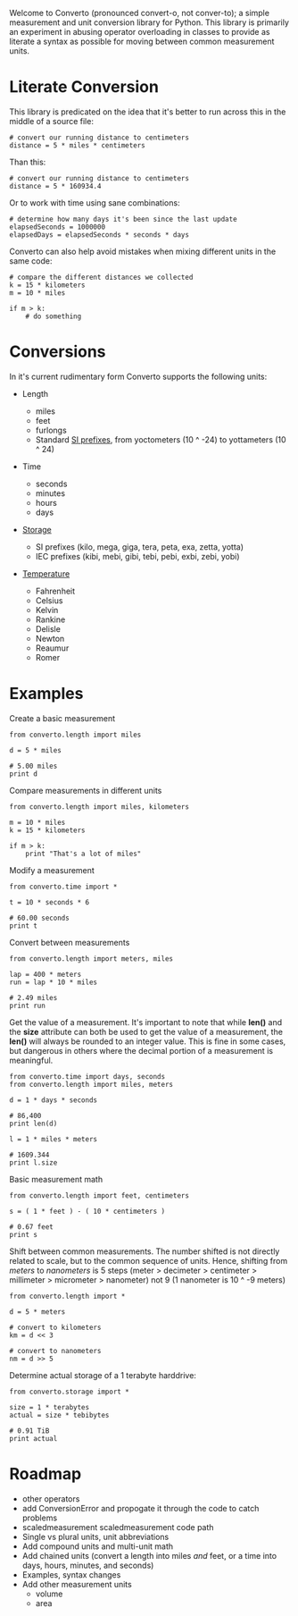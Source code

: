 Welcome to Converto (pronounced convert-o, not conver-to); a simple measurement and 
unit conversion library for Python. This library is primarily an experiment in abusing
operator overloading in classes to provide as literate a syntax as possible for moving
between common measurement units. 

Literate Conversion
===================

This library is predicated on the idea that it's better to run across this in the middle
of a source file:

	# convert our running distance to centimeters
	distance = 5 * miles * centimeters

Than this:
	
	# convert our running distance to centimeters
	distance = 5 * 160934.4

Or to work with time using sane combinations:
	
	# determine how many days it's been since the last update
	elapsedSeconds = 1000000
	elapsedDays = elapsedSeconds * seconds * days
	
Converto can also help avoid mistakes when mixing different units in the same code:
	
	# compare the different distances we collected
	k = 15 * kilometers
	m = 10 * miles
	
	if m > k:
		# do something
	
Conversions
===========

In it's current rudimentary form Converto supports the following units:

*	Length
	-	miles
	-	feet
	-	furlongs
	-	Standard [SI prefixes](http://en.wikipedia.org/wiki/Metre#SI_prefixed_forms_of_metre "SI Prefixes"), from yoctometers (10 ^ -24) to yottameters (10 ^ 24)

*	Time
	-	seconds
	-	minutes
	-	hours
	-	days

*	[Storage](http://en.wikipedia.org/wiki/Byte#Unit_symbol_or_abbreviation "Byte Multiples")
	-	SI prefixes (kilo, mega, giga, tera, peta, exa, zetta, yotta)
	-	IEC prefixes (kibi, mebi, gibi, tebi, pebi, exbi, zebi, yobi)
	
*	[Temperature](http://en.wikipedia.org/wiki/Temperature "Temperature")
	-	Fahrenheit
	-	Celsius
	-	Kelvin
	-	Rankine
	-	Delisle
	-	Newton
	-	Reaumur
	-	Romer
	 
Examples
========

Create a basic measurement
	
	from converto.length import miles
	
	d = 5 * miles
	
	# 5.00 miles
	print d

Compare measurements in different units
	
	from converto.length import miles, kilometers
	
	m = 10 * miles
	k = 15 * kilometers
	
	if m > k:
		print "That's a lot of miles"
	
Modify a measurement
	
	from converto.time import *
	
	t = 10 * seconds * 6
	
	# 60.00 seconds
	print t

Convert between measurements
	
	from converto.length import meters, miles
	
	lap = 400 * meters
	run = lap * 10 * miles
	
	# 2.49 miles
	print run

Get the value of a measurement. It's important to note that while __len()__ and the __size__ attribute can both be
used to get the value of a measurement, the __len()__ will always be rounded to an integer value. This is fine in
some cases, but dangerous in others where the decimal portion of a measurement is meaningful.
	
	from converto.time import days, seconds
	from converto.length import miles, meters
	
	d = 1 * days * seconds
	
	# 86,400
	print len(d)
	
	l = 1 * miles * meters
	
	# 1609.344
	print l.size
	
Basic measurement math
	
	from converto.length import feet, centimeters
	
	s = ( 1 * feet ) - ( 10 * centimeters )
	
	# 0.67 feet
	print s
	
Shift between common measurements. The number shifted is not directly related to scale, but to the common sequence
of units. Hence, shifting from _meters_ to _nanometers_ is 5 steps (meter > decimeter > centimeter > millimeter >
micrometer > nanometer) not 9 (1 nanometer is 10 ^ -9 meters)
	
	from converto.length import *
	
	d = 5 * meters
	
	# convert to kilometers
	km = d << 3
	
	# convert to nanometers
	nm = d >> 5
	
Determine actual storage of a 1 terabyte harddrive:
	
	from converto.storage import *
	
	size = 1 * terabytes
	actual = size * tebibytes
	
	# 0.91 TiB
	print actual
	
Roadmap
=======

*	other operators
*	add ConversionError and propogate it through the code to catch problems
*	scaledmeasurement <op> scaledmeasurement code path
*	Single vs plural units, unit abbreviations
*	Add compound units and multi-unit math
*	Add chained units (convert a length into miles _and_ feet, or a time into days, hours, minutes, and seconds)
*	Examples, syntax changes
*	Add other measurement units
	*	volume
	*	area
